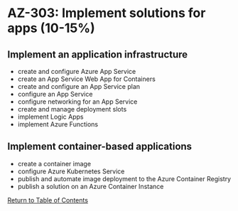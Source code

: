 # AZ-303: Implement solutions for apps (10-15%)

## Implement an application infrastructure
- create and configure Azure App Service
- create an App Service Web App for Containers
- create and configure an App Service plan
- configure an App Service
- configure networking for an App Service
- create and manage deployment slots
- implement Logic Apps
- implement Azure Functions

## Implement container-based applications
- create a container image
- configure Azure Kubernetes Service
- publish and automate image deployment to the Azure Container Registry
- publish a solution on an Azure Container Instance

[Return to Table of Contents](README.md)